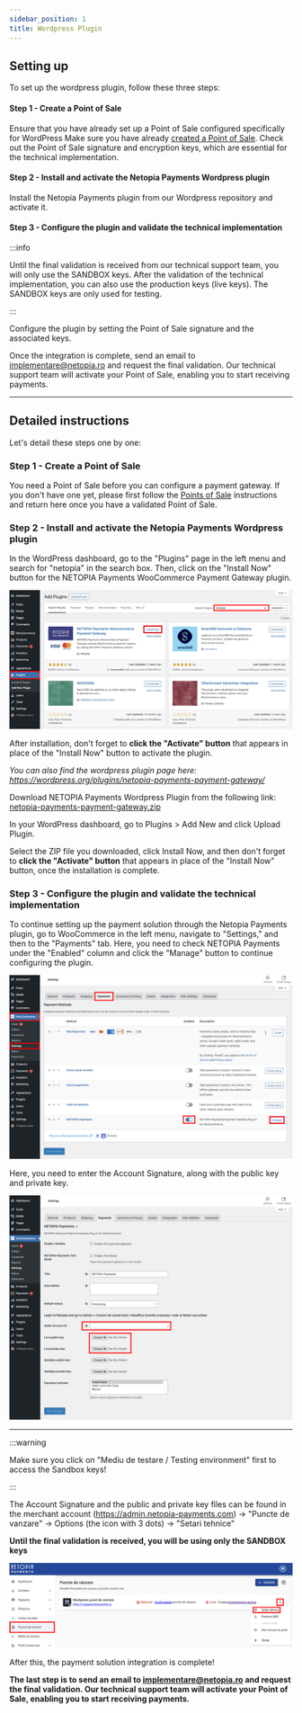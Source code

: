 ```yaml
---
sidebar_position: 1
title: Wordpress Plugin
---
```


## Setting up

To set up the wordpress plugin, follow these three steps:


#### Step 1 - Create a Point of Sale

Ensure that you have already set up a Point of Sale configured specifically for WordPress 
Make sure you have already [created a Point of Sale](/docs/get-started/03-point-of-sale.md). Check out the Point of Sale signature and encryption keys, which are essential for the technical implementation.

#### Step 2 - Install and activate the Netopia Payments Wordpress plugin

Install the Netopia Payments plugin from our Wordpress repository and activate it.

#### Step 3 - Configure the plugin and validate the technical implementation

:::info

Until the final validation is received from our technical support team, you will only use the SANDBOX keys. After the validation of the technical implementation, you can also use the production keys (live keys). The SANDBOX keys are only used for testing.

:::

Configure the plugin by setting the Point of Sale signature and the associated keys.

Once the integration is complete, send an email to implementare@netopia.ro and request the final validation. Our technical support team will activate your Point of Sale, enabling you to start receiving payments.

---

## Detailed instructions

Let's detail these steps one by one:

### Step 1 - Create a Point of Sale

You need a Point of Sale before you can configure a payment gateway. If you don't have one yet, please first follow the [Points of Sale](/docs/get-started/03-point-of-sale.md) instructions and return here once you have a validated Point of Sale.

### Step 2 - Install and activate the Netopia Payments Wordpress plugin

In the WordPress dashboard, go to the "Plugins" page in the left menu and search for "netopia" in the search box.
Then, click on the "Install Now" button for the NETOPIA Payments WooCommerce Payment Gateway plugin.

![Step two](../../static/img/wordpress/wordpress-plugin-7.png)

After installation, don't forget to **click the "Activate" button** that appears in place of the "Install Now" button to activate the plugin.

*You can also find the wordpress plugin page here: https://wordpress.org/plugins/netopia-payments-payment-gateway/*




Download NETOPIA Payments Wordpress Plugin from the following link: [netopia-payments-payment-gateway.zip](/netopia-payments-payment-gateway.zip)

In your WordPress dashboard, go to Plugins > Add New and click Upload Plugin.

Select the ZIP file you downloaded, click Install Now, and then don't forget to **click the "Activate" button** that appears in place of the "Install Now" button, once the installation is complete.

### Step 3 - Configure the plugin and validate the technical implementation

To continue setting up the payment solution through the Netopia Payments plugin, go to WooCommerce in the left menu, navigate to "Settings," and then to the "Payments" tab.
Here, you need to check NETOPIA Payments under the "Enabled" column and click the "Manage" button to continue configuring the plugin.

![Step four](../../static/img/wordpress/wordpress-plugin-8.png)

Here, you need to enter the Account Signature, along with the public key and private key.

![Step five](../../static/img/wordpress/wordpress-plugin-9.png)

---

:::warning

Make sure you click on "Mediu de testare / Testing environment" first to access the Sandbox keys!

:::

The Account Signature and the public and private key files can be found in the merchant account (https://admin.netopia-payments.com) → "Puncte de vanzare" → Options (the icon with 3 dots) → "Setari tehnice"

**Until the final validation is received, you will be using only the SANDBOX keys**

![Step five](../../static/img/wordpress/wordpress-plugin-10.png)

After this, the payment solution integration is complete!

**The last step is to send an email to implementare@netopia.ro and request the final validation. Our technical support team will activate your Point of Sale, enabling you to start receiving payments.**
